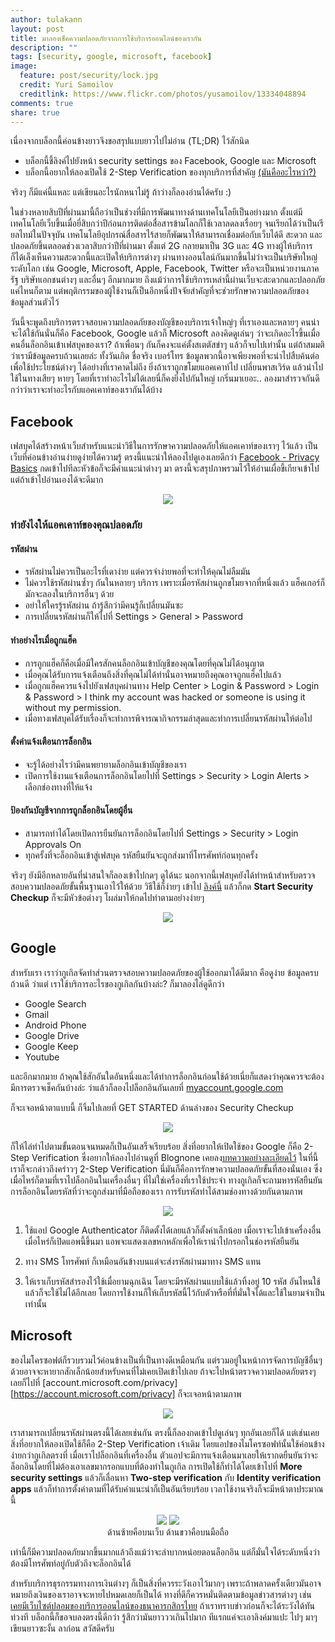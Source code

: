 ```yaml
---
author: tulakann
layout: post
title: มาลองเช็คความปลอดภัยจากการใช้บริการออนไลน์ของเรากัน
description: ""
tags: [security, google, microsoft, facebook]
image:
  feature: post/security/lock.jpg
  credit: Yuri Samoilov
  creditlink: https://www.flickr.com/photos/yusamoilov/13334048894
comments: true
share: true
---
```


เนื่องจากบล็อกนี้ค่อนข้างยาวจึงขอสรุปแบบยาวไปไม่อ่าน (TL;DR) ไว้สักนิด

- บล็อกนี้ชี้ลิงค์ไปยังหน้า security settings ของ Facebook, Google และ Microsoft
- บล็อกนี้อยากให้ลองเปิดใช้ 2-Step Verification ของทุกบริการที่สำคัญ [(มันคืออะไรหว่า?)](https://www.google.com/landing/2step/)

จริงๆ ก็มีแค่นี้แหละ แต่เขียนอะไรนักหนาไม่รู้ ถ้าว่างก็ลองอ่านได้ครับ :)

ในช่วงหลายสิบปีที่ผ่านมานี้ถือว่าเป็นช่วงที่มีการพัฒนาทางด้านเทคโนโลยีเป็นอย่างมาก ตั้งแต่มีเทคโนโลยีเว็บขึ้นเมื่อยี่สิบกว่าปีก่อนการติดต่อสื่อสารข้ามโลกก็ใช้เวลาลดลงเรื่อยๆ จนเรียกได้ว่าเป็นเรียลไทม์ในปัจจุบัน เทคโนโลยีอุปกรณ์สื่อสารไร้สายก็พัฒนาให้สามารถเชื่อมต่อกับเว็บได้ดี สะดวก และปลอดภัยขึ้นตลอดช่วงเวลาสิบกว่าปีที่ผ่านมา ตั้งแต่ 2G กลายมาเป็น 3G และ 4G ทางผู้ให้บริการก็ได้เล็งเห็นความสะดวกนี้และเปิดให้บริการต่างๆ ผ่านทางออนไลน์กันมากขึ้นไม่ว่าจะเป็นบริษัทใหญ่ระดับโลก เช่น Google, Microsoft, Apple, Facebook, Twitter หรือจะเป็นหน่วยงานภาครัฐ บริษัทเอกชนต่างๆ และอื่นๆ อีกมากมาย ถึงแม้ว่าการใช้บริการเหล่านี้ผ่านเว็บจะสะดวกและปลอกภัยแค่ไหนก็ตาม แต่พฤติกรรมของผู้ใช้งานก็เป็นอีกหนึ่งปัจจัยสำคัญที่จะช่วยรักษาความปลอดภัยของข้อมูลส่วนตัวไว้

วันนี้จะพูดถึงบริการตรวจสอบความปลอดภัยของบัญชีของบริการเจ้าใหญ่ๆ ที่เราเองและหลายๆ คนน่าจะได้ใช้กันนั่นก็คือ Facebook, Google แล้วก็ Microsoft ลองคิดดูเล่นๆ ว่าจะเกิดอะไรขึ้นเมื่อคนอื่นล็อกอินเข้าเฟสบุคของเรา? ถ้าเพื่อนๆ กันก็คงจะแค่ตั้งสเตตัสขำๆ แล้วก็จบไปเท่านั้น แต่ถ้าสมมติว่าเรามีข้อมูลครบถ้วนเลยล่ะ ทั้งวันเกิด ชื่อจริง เบอร์โทร ข้อมูลพวกนี้อาจเพียงพอที่จะนำไปสืบค้นต่อเพื่อใช้ประโยชน์ต่างๆ ได้อย่างที่เราคาดไม่ถึง ยิ่งถ้าเราถูกขโมยแอคเคาท์ไป เปลี่ยนพาสเวิร์ด แล้วนำไปใช้ในทางเสียๆ หายๆ โดยที่เราทำอะไรไม่ได้เลยนี่ก็คงยิ่งไปกันใหญ่ เกริ่นมาเยอะ.. ลองมาสำรวจกันดีกว่าว่าเราจะทำอะไรกับแอคเคาท์ของเรากันได้บ้าง

## Facebook
เฟสบุคได้สร้างหน้าเว็บสำหรับแนะนำวิธีในการรักษาความปลอดภัยให้แอคเคาท์ของเราๆ ไว้แล้ว เป็นเว็บที่ค่อนข้างอ่านง่ายดูง่ายได้ความรู้ ตรงนี้แนะนำให้ลองไปดูเองเลยดีกว่า [Facebook - Privacy Basics](https://www.facebook.com/about/basics/how-to-keep-your-account-secure/) กดเข้าไปทีละหัวข้อก็จะมีคำแนะนำต่างๆ มา ตรงนี้จะสรุปภาพรวมไว้ให้อ่านเผื่อขี้เกียจเข้าไป แต่ถ้าเข้าไปอ่านเองได้จะดีมาก

<figure><center>
  <img src="/images/post/security/fb1.jpg" data-action="zoom"/>
</center></figure>

### ทำยังไงให้แอคเคาท์ของคุณปลอดภัย

#### รหัสผ่าน
- รหัสผ่านไม่ควรเป็นอะไรที่เดาง่าย แต่ควรจำง่ายพอที่จะทำให้คุณไม่ลืมมัน
- ไม่ควรใช้รหัสผ่านซ้ำๆ กันในหลายๆ บริการ เพราะเมื่อรหัสผ่านถูกขโมยจากที่หนึ่งแล้ว แฮ็คเกอร์ก็มักจะลองในบริการอื่นๆ ด้วย
- อย่าให้ใครรู้รหัสผ่าน ถ้ารู้สึกว่ามีคนรู้ก็เปลี่ยนมันซะ
- การเปลี่ยนรหัสผ่านก็ให้ไปที่ Settings > General > Password

#### ทำอย่างไรเมื่อถูกแฮ็ค
- การถูกแฮ็คก็คือเมื่อมีใครสักคนล็อกอินเข้าบัญชีของคุณโดยที่คุณไม่ได้อนุญาต
- เมื่อคุณได้รับการแจ้งเตือนถึงสิ่งที่คุณไม่ได้ทำนั่นอาจหมายถึงคุณอาจถูกแฮ็คไปแล้ว
- เมื่อถูกแฮ็คควรแจ้งไปยังเฟสบุคผ่านทาง Help Center > Login & Password > Login & Password > I think my account was hacked or someone is using it without my permission.
- เมื่อทางเฟสบุคได้รับเรื่องก็จะทำการพิจารณากิจกรรมล่าสุดและทำการเปลี่ยนรหัสผ่านให้ต่อไป

#### ตั้งค่าแจ้งเตือนการล็อกอิน
- จะรู้ได้อย่างไรว่ามีคนพยายามล็อกอินเข้าบัญชีของเรา
- เปิดการใช้งานแจ้งเตือนการล็อกอินโดยไปที่ Settings > Security > Login Alerts > เลือกช่องทางที่ให้แจ้ง

#### ป้องกันบัญชีจากการถูกล็อกอินโดยผู้อื่น
- สามารถทำได้โดยเปิดการยืนยันการล็อกอินโดยไปที่ Settings > Security > Login Approvals On
- ทุกครั้งที่จะล็อกอินเข้าสู่เฟสบุค รหัสยืนยันจะถูกส่งมาที่โทรศัพท์ก่อนทุกครั้ง

จริงๆ ยังมีอีกหลายอันที่น่าสนใจก็ลองเข้าไปกดๆ ดูได้นะ นอกจากนี้เฟสบุคยังได้ทำหน้าสำหรับตรวจสอบความปลอดภัยขั้นพื้นฐานเอาไว้ให้ด้วย วิธีใช้ก็ง่ายๆ เข้าไป [ลิงค์นี้](https://www.facebook.com/help/799880743466869) แล้วก็กด **Start Security Checkup** ก็จะมีหัวข้อต่างๆ โผล่มาให้กดไปทำตามอย่างง่ายๆ

<figure><center>
  <img src="/images/post/security/fb.jpg" data-action="zoom"/>
</center></figure>

## Google
สำหรับเรา เราว่ากูเกิลจัดทำส่วนตรวจสอบความปลอดภัยของผู้ใช้ออกมาได้ดีมาก คือดูง่าย ข้อมูลครบถ้วนดี ว่าแต่ เราใช้บริการอะไรของกูเกิลกันบ้างล่ะ? ก็มาลองไล่ดูดีกว่า

- Google Search
- Gmail
- Android Phone
- Google Drive
- Google Keep
- Youtube

และอีกมากมาย ถ้าคุณใช้สักอันใดอันหนึ่งและได้ทำการล็อกอินก่อนใช้ด้วยเนี่ยก็แสดงว่าคุณควรจะต้องมีการตรวจเช็คกันบ้างล่ะ ว่าแล้วก็ลองไปล็อกอินกันเลยที่ [myaccount.google.com](https://myaccount.google.com/intro/security)

ก็จะเจอหน้าตาแบบนี้ ก็จิ้มไปเลยที่ GET STARTED ด้านล่างของ Security Checkup

<figure><center>
  <img src="/images/post/security/google.jpg" data-action="zoom"/>
</center></figure>

ก็ให้ไล่ทำไปตามขั้นตอนจนหมดก็เป็นอันเสร็จเรียบร้อย สิ่งที่อยากให้เปิดใช้ของ Google ก็คือ 2-Step Verification ซึ่งอยากให้ลองไปอ่านดูที่ Blognone เคยลง[บทความอย่างละเอียดไว้](https://www.blognone.com/node/55446) ในที่นี้เราก็จะกล่าวถึงคร่าวๆ 2-Step Verification นี่มันก็คือการรักษาความปลอดภัยขั้นที่สองนั่นเอง ซึ่งเมื่อไหร่ก็ตามที่เราไปล็อกอินในเครื่องอื่นๆ ที่ไม่ใช่เครื่องที่เราใช้ประจำ ทางกูเกิลก็จะถามหารหัสยืนยันการล็อกอินโดยรหัสที่ว่าจะถูกส่งมาที่มือถือของเรา การรับรหัสทำได้สามช่องทางด้วยกันตามภาพ

<figure><center>
  <img src="/images/post/security/google2.jpg" data-action="zoom"/>
</center></figure>

1. ใช้แอป Google Authenticator ก็ติดตั้งได้เลยแล้วก็ตั้งค่าเล็กน้อย เมื่อเราจะไปเข้าเครื่องอื่นเมื่อไหร่ก็เปิดแอพนี้ขึ้นมา แอพจะแสดงเลขหกหลักเพื่อให้เรานำไปกรอกในช่องรหัสยืนยัน

2. ทาง SMS โทรศัพท์ ก็เหมือนอันข้างบนแต่จะส่งรหัสผ่านมาทาง SMS แทน

3. ให้เราเก็บรหัสสำรองไว้ใช้เมื่อยามฉุกเฉิน โดยจะมีรหัสผ่านแบบใช้แล้วทิ้งอยู่ 10 รหัส อันไหนใช้แล้วก็จะใช้ไม่ได้อีกเลย โดยการใช้งานก็ให้เก็บรหัสนี้ไว้กับตัวหรือที่ที่มั่นใจได้และใช้ในยามจำเป็นเท่านั้น

## Microsoft
ของไมโครซอฟต์ก็รวบรวมไว้ค่อนข้างเป็นที่เป็นทางดีเหมือนกัน แต่รวมอยู่ในหน้าการจัดการบัญชีอื่นๆ ด้วยอาจจะหายากสักเล็กน้อยสำหรับคนที่ไม่เคยเปิดเข้าไปเลย ถ้าจะไปหน้าตรวจความปลอดภัยตรงๆ เลยก็ไปที่ [account.microsoft.com/privacy][https://account.microsoft.com/privacy] ก็จะเจอหน้าตามภาพ

<figure><center>
  <img src="/images/post/security/ms.jpg" data-action="zoom"/>
</center></figure>

เราสามารถเปลี่ยนรหัสผ่านตรงนี้ได้เลยเช่นกัน ตรงนี้ก็ลองกดเข้าไปดูเล่นๆ ทุกอันเลยก็ได้ แต่เช่นเคย สิ่งที่อยากให้ลองเปิดใช้ก็คือ 2-Step Verification เจ้าเดิม โดยแอปของไมโครซอฟท์นั้นใช้ค่อนข้างง่ายกว่ากูเกิลตรงที่ เมื่อเราไปล็อกอินที่เครื่องอื่น ตัวแอปจะมีการแจ้งเตือนมาเลยให้เรากดยืนยันว่าจะล็อกอินโดยที่ไม่ต้องเอาเลขมากรอกแบบที่ต้องทำในกูเกิล การเปิดใช้ก็ทำได้โดยเข้าไปที่ **More security settings** แล้วก็เลื่อนหา **Two-step verification** กับ **Identity verification apps** แล้วก็ทำการตั้งค่าตามที่ได้รับคำแนะนำก็เป็นอันเรียบร้อย เวลาใช้งานจริงก็จะมีหน้าตาประมาณนี้

<figure class="half"><center>
  <img src="/images/post/security/ms3.jpg" data-action="zoom"/>
  <img src="/images/post/security/ms4.jpg" data-action="zoom"/>
  <figcaption>
    ด้านซ้ายคือบนเว็บ ด้านขวาคือบนมือถือ
  </figcaption>
</center></figure>

เท่านี้ก็มีความปลอดภัยมากขึ้นมากแล้วถึงแม้ว่าจะลำบากหน่อยตอนล็อกอิน แต่ก็มั่นใจได้ระดับหนึ่งว่าต้องมีโทรศัพท์อยู่กับตัวถึงจะล็อกอินได้

สำหรับบริการธุรกรรมทางการเงินต่างๆ ก็เป็นสิ่งที่ควรระวังเอาไว้มากๆ  เพราะถ้าพลาดครั้งเดียวมันอาจหมายถึงเงินของเราอาจจะหายไปหมดเลยก็เป็นได้ ทางที่ดีก็ควรหมั่นติดตามข้อมูลข่าวสารต่างๆ เช่น [เคยมีเว็บไซต์ปลอมของบริการออนไลน์ของธนาคารกสิกรไทย](http://taamkin.com/k-cyber-banking/) ถ้าเราทราบข่าวก่อนก็จะได้ระวังได้ทันท่วงที บล็อกนี้ก็ขอจบลงตรงนี้ดีกว่า รู้สึกว่ามันยาวววเกินไปมาก ทีแรกแค่จะเอาลิงค์มาแปะ ไปๆ มาๆ เขียนยาวซะงั้น ลาก่อน สวัสดีครับ
